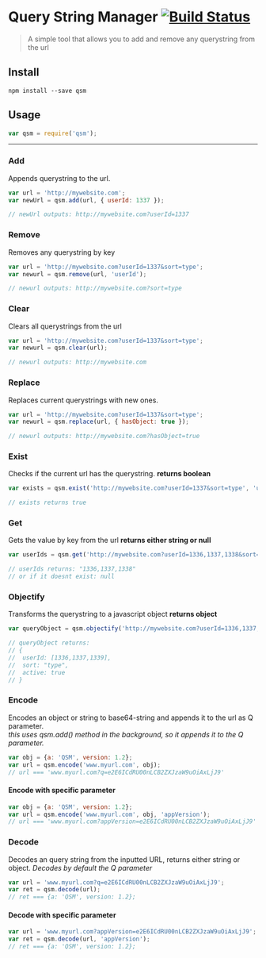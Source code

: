 Query String Manager [![Build Status](https://travis-ci.org/lucasreppewelander/query-string-manager.svg?branch=master)](https://travis-ci.org/lucasreppewelander/query-string-manager)
======
> A simple tool that allows you to add and remove any querystring from the url

## Install
`npm install --save qsm`

## Usage
```javascript
var qsm = require('qsm');
```
---

### Add
Appends querystring to the url.
```javascript
var url = 'http://mywebsite.com';
var newUrl = qsm.add(url, { userId: 1337 });

// newUrl outputs: http://mywebsite.com?userId=1337
```
### Remove
Removes any querystring by key
```javascript
var url = 'http://mywebsite.com?userId=1337&sort=type';
var newurl = qsm.remove(url, 'userId');

// newurl outputs: http://mywebsite.com?sort=type
```
### Clear
Clears all querystrings from the url
```javascript
var url = 'http://mywebsite.com?userId=1337&sort=type';
var newurl = qsm.clear(url);

// newurl outputs: http://mywebsite.com
```

### Replace
Replaces current querystrings with new ones.
```javascript
var url = 'http://mywebsite.com?userId=1337&sort=type';
var newurl = qsm.replace(url, { hasObject: true });

// newurl outputs: http://mywebsite.com?hasObject=true
```

### Exist
Checks if the current url has the querystring.
__returns boolean__
```javascript
var exists = qsm.exist('http://mywebsite.com?userId=1337&sort=type', 'userId');

// exists returns true
```

### Get
Gets the value by key from the url
__returns either string or null__
```javascript
var userIds = qsm.get('http://mywebsite.com?userId=1336,1337,1338&sort=type', 'userId');

// userIds returns: "1336,1337,1338"
// or if it doesnt exist: null
```

### Objectify
Transforms the querystring to a javascript object
__returns object__
```javascript
var queryObject = qsm.objectify('http://mywebsite.com?userId=1336,1337,1338&sort=type&active=true');

// queryObject returns: 
// {
//  userId: [1336,1337,1339],
//  sort: "type",
//  active: true
// }
```

### Encode
Encodes an object or string to base64-string and appends it to the url as Q parameter.    
*this uses qsm.add() method in the background, so it appends it to the Q parameter.*
```javascript
var obj = {a: 'QSM', version: 1.2};
var url = qsm.encode('www.myurl.com', obj);
// url === 'www.myurl.com?q=e2E6ICdRU00nLCB2ZXJzaW9uOiAxLjJ9'

```

#### Encode with specific parameter
```javascript
var obj = {a: 'QSM', version: 1.2};
var url = qsm.encode('www.myurl.com', obj, 'appVersion');
// url === 'www.myurl.com?appVersion=e2E6ICdRU00nLCB2ZXJzaW9uOiAxLjJ9'

```

### Decode
Decodes an query string from the inputted URL, returns either string or object.
*Decodes by default the Q parameter*
```javascript
var url = 'www.myurl.com?q=e2E6ICdRU00nLCB2ZXJzaW9uOiAxLjJ9';
var ret = qsm.decode(url);
// ret === {a: 'QSM', version: 1.2};
```

#### Decode with specific parameter
```javascript
var url = 'www.myurl.com?appVersion=e2E6ICdRU00nLCB2ZXJzaW9uOiAxLjJ9';
var ret = qsm.decode(url, 'appVersion');
// ret === {a: 'QSM', version: 1.2};
```